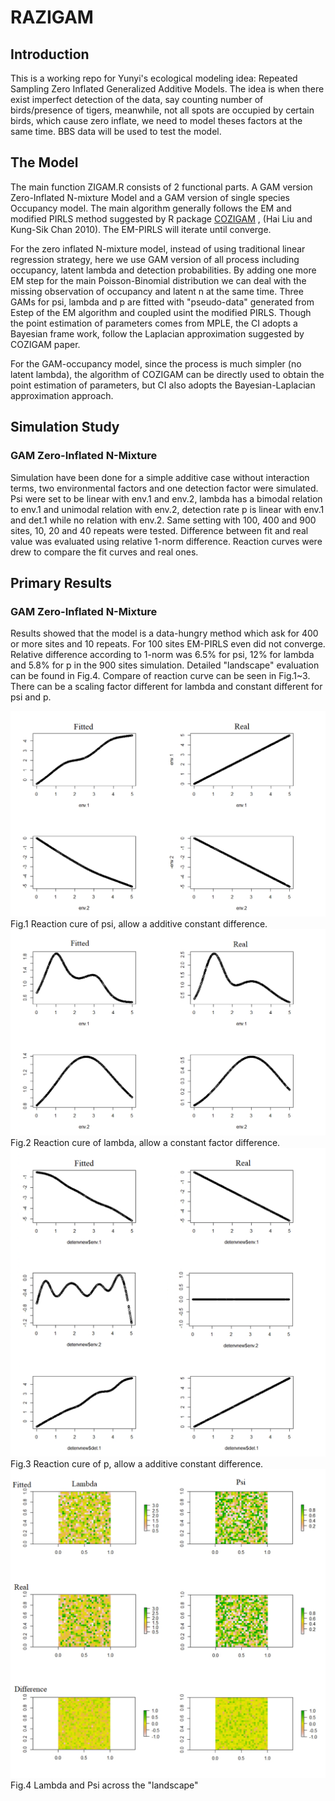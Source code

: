 # RAZIGAM
## Introduction
This is a working repo for Yunyi's ecological modeling idea: Repeated Sampling Zero Inflated Generalized Additive Models. The idea is when there exist imperfect detection of the data, say counting number of birds/presence of tigers, meanwhile, not all spots are occupied by certain birds, which cause zero inflate, we need to model theses factors at the same time. BBS data will be used to test the model.

## The Model
The main function ZIGAM.R consists of 2 functional parts. A GAM version Zero-Inflated N-mixture Model and a GAM version of single species Occupancy model. The main algorithm generally follows the EM and modified PIRLS method suggested by R package [COZIGAM](https://www.jstatsoft.org/article/view/v035i11/0) , (Hai Liu and Kung-Sik Chan 2010). The EM-PIRLS will iterate until converge.

For the zero inflated N-mixture model, instead of using traditional linear regression strategy, here we use GAM version of all process including occupancy, latent lambda and detection probabilities. By adding one more EM step for the main Poisson-Binomial distribution we can deal with the missing observation of occupancy and latent n at the same time. Three GAMs for psi, lambda and p are fitted with "pseudo-data" generated from Estep of the EM algorithm  and coupled usint the modified PIRLS. Though the point estimation of parameters comes from MPLE, the CI adopts a Bayesian frame work, follow the Laplacian approximation suggested by COZIGAM paper.

For the GAM-occupancy model, since the process is much simpler (no latent lambda), the algorithm of COZIGAM can be directly used to obtain the point estimation of parameters, but CI also adopts the Bayesian-Laplacian approximation approach.

## Simulation Study
### GAM Zero-Inflated N-Mixture
Simulation have been done for a simple additive case without interaction terms, two environmental factors and one detection factor were simulated. Psi were set to be linear with env.1 and env.2, lambda has a bimodal relation to env.1 and unimodal relation with env.2, detection rate p is linear with env.1 and det.1 while no relation with env.2. Same setting with 100, 400 and 900 sites, 10, 20 and 40 repeats were tested.  Difference between fit and real value was evaluated using relative 1-norm difference. Reaction curves were drew to compare the fit curves and real ones.


## Primary Results
### GAM Zero-Inflated N-Mixture
Results showed that the model is a data-hungry method which ask for 400 or more sites and 10 repeats. For 100 sites EM-PIRLS even did not converge. Relative difference according to 1-norm was 6.5% for psi, 12% for lambda and 5.8% for p in the 900 sites simulation. Detailed "landscape" evaluation can be found in Fig.4. Compare of reaction curve can be seen in Fig.1~3. There can be a scaling factor different for lambda and constant different for psi and p.

![Fig.1 Reaction cure of psi, left is fitted](https://raw.githubusercontent.com/YunyiShen/RSZIGAM/master/Doc/figs/psi.png)
Fig.1 Reaction cure of psi, allow a additive constant difference.
![Fig.2 Reaction cure of lambda, left is fitted](https://raw.githubusercontent.com/YunyiShen/RSZIGAM/master/Doc/figs/lambda.png)
Fig.2 Reaction cure of lambda, allow a constant factor difference.
![Fig.3 Reaction cure of p, left is fitted](https://raw.githubusercontent.com/YunyiShen/RSZIGAM/master/Doc/figs/p.png)
Fig.3 Reaction cure of p, allow a additive constant difference.
![Fig.4 Lambda and Psi across the "landscape"](https://raw.githubusercontent.com/YunyiShen/RSZIGAM/master/Doc/figs/landscape.png)
Fig.4 Lambda and Psi across the "landscape"



